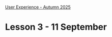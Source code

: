 [User Experience - Autumn 2025](https://github.com/arturomorarioja-kea/WD_UX_E25/blob/main/README.md)

# Lesson 3 - 11 September

[## Homework exercise solutions]: #
[- Tax calculator(https://github.com/arturomorarioja/kea_js_tax_calculator_solution)]: #
[- Temperature converter(https://github.com/arturomorarioja/kea_js_temperature_converter_solution)]: #

[-> Download JavaScript API Consumption slides]: #

[-> slides JavaScript API Consumption -> be patient!]: #
[  -> code samples: https://codepen.io/arturomorarioja/pen/JjwPPbX, js_basic_fetch + js_api_consumption_methods + js_api_consumption]: #
[  -> Consume The Meal API]: #
[  -> In-class exercise: Project Gutenberg]: #

[-> WHEN THEY GET TIRED]: #
[-> slides Responsive Web Design: breakpoints, media queries, mobile first]: #
[  -> auto margins + contact flex + <a> styling]: #

